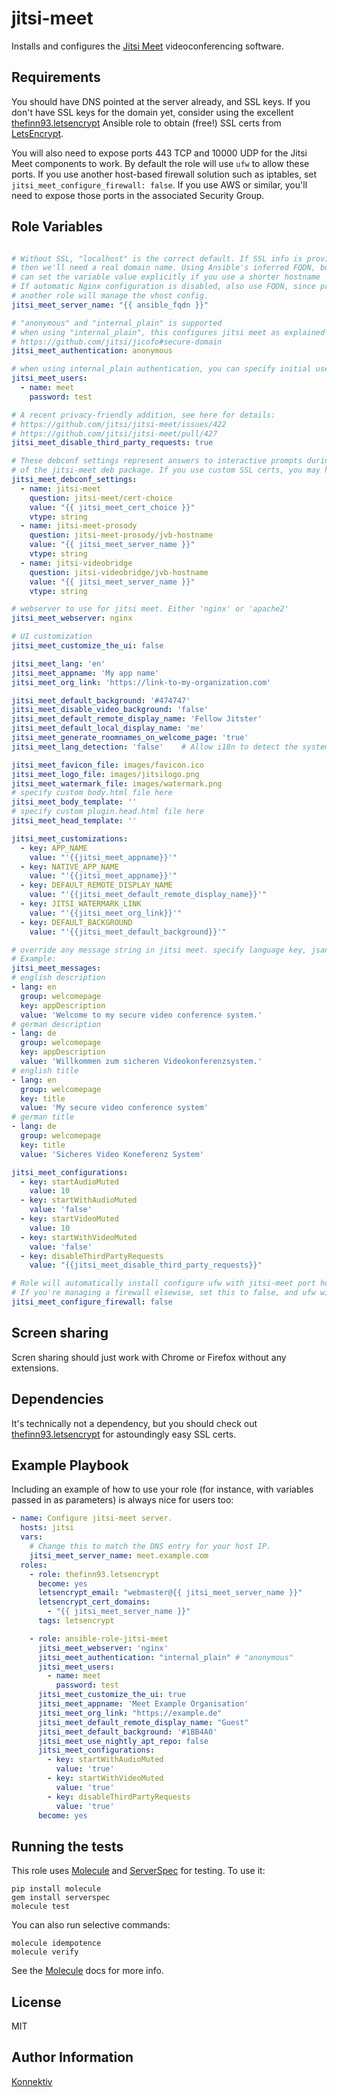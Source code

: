 jitsi-meet
=========

Installs and configures the [Jitsi Meet] videoconferencing software.


Requirements
------------

You should have DNS pointed at the server already, and SSL keys. If you don't have SSL
keys for the domain yet, consider using the excellent [thefinn93.letsencrypt] Ansible role
to obtain (free!) SSL certs from [LetsEncrypt].

You will also need to expose ports 443 TCP and 10000 UDP for the Jitsi Meet
components to work. By default the role will use `ufw` to allow these ports. If you
use another host-based firewall solution such as iptables, set
`jitsi_meet_configure_firewall: false`. If you use AWS or similar, you'll need to
expose those ports in the associated Security Group.

Role Variables
--------------

```yaml

# Without SSL, "localhost" is the correct default. If SSL info is provided,
# then we'll need a real domain name. Using Ansible's inferred FQDN, but you
# can set the variable value explicitly if you use a shorter hostname
# If automatic Nginx configuration is disabled, also use FQDN, since presumably
# another role will manage the vhost config.
jitsi_meet_server_name: "{{ ansible_fqdn }}"

# "anonymous" and "internal_plain" is supported
# when using "internal_plain", this configures jitsi meet as explained here:
# https://github.com/jitsi/jicofo#secure-domain
jitsi_meet_authentication: anonymous

# when using internal_plain authentication, you can specify initial users here
jitsi_meet_users:
  - name: meet
    password: test

# A recent privacy-friendly addition, see here for details:
# https://github.com/jitsi/jitsi-meet/issues/422
# https://github.com/jitsi/jitsi-meet/pull/427
jitsi_meet_disable_third_party_requests: true

# These debconf settings represent answers to interactive prompts during installation
# of the jitsi-meet deb package. If you use custom SSL certs, you may have to set more options.
jitsi_meet_debconf_settings:
  - name: jitsi-meet
    question: jitsi-meet/cert-choice
    value: "{{ jitsi_meet_cert_choice }}"
    vtype: string
  - name: jitsi-meet-prosody
    question: jitsi-meet-prosody/jvb-hostname
    value: "{{ jitsi_meet_server_name }}"
    vtype: string
  - name: jitsi-videobridge
    question: jitsi-videobridge/jvb-hostname
    value: "{{ jitsi_meet_server_name }}"
    vtype: string

# webserver to use for jitsi meet. Either 'nginx' or 'apache2'
jitsi_meet_webserver: nginx

# UI customization
jitsi_meet_customize_the_ui: false

jitsi_meet_lang: 'en'
jitsi_meet_appname: 'My app name'
jitsi_meet_org_link: 'https://link-to-my-organization.com'

jitsi_meet_default_background: '#474747'
jitsi_meet_disable_video_background: 'false'
jitsi_meet_default_remote_display_name: 'Fellow Jitster'
jitsi_meet_default_local_display_name: 'me'
jitsi_meet_generate_roomnames_on_welcome_page: 'true'
jitsi_meet_lang_detection: 'false'    # Allow i18n to detect the system language

jitsi_meet_favicon_file: images/favicon.ico
jitsi_meet_logo_file: images/jitsilogo.png
jitsi_meet_watermark_file: images/watermark.png
# specify custom body.html file here
jitsi_meet_body_template: ''
# specify custom plugin.head.html file here
jitsi_meet_head_template: ''

jitsi_meet_customizations:
  - key: APP_NAME
    value: "'{{jitsi_meet_appname}}'"
  - key: NATIVE_APP_NAME
    value: "'{{jitsi_meet_appname}}'"
  - key: DEFAULT_REMOTE_DISPLAY_NAME
    value: "'{{jitsi_meet_default_remote_display_name}}'"
  - key: JITSI_WATERMARK_LINK
    value: "'{{jitsi_meet_org_link}}'"
  - key: DEFAULT_BACKGROUND
    value: "'{{jitsi_meet_default_background}}'"

# override any message string in jitsi meet. specify language key, jsan group and key name. Look at the file lang/main.json for possible messages.
# Example:
jitsi_meet_messages:
# english description
- lang: en
  group: welcomepage
  key: appDescription
  value: 'Welcome to my secure video conference system.'
# german description
- lang: de
  group: welcomepage
  key: appDescription
  value: 'Willkommen zum sicheren Videokonferenzsystem.'
# english title
- lang: en
  group: welcomepage
  key: title
  value: 'My secure video conference system'
# german title
- lang: de
  group: welcomepage
  key: title
  value: 'Sicheres Video Koneferenz System'

jitsi_meet_configurations:
  - key: startAudioMuted
    value: 10
  - key: startWithAudioMuted
    value: 'false'
  - key: startVideoMuted
    value: 10
  - key: startWithVideoMuted
    value: 'false'
  - key: disableThirdPartyRequests
    value: "{{jitsi_meet_disable_third_party_requests}}"

# Role will automatically install configure ufw with jitsi-meet port holes.
# If you're managing a firewall elsewise, set this to false, and ufw will be skipped.
jitsi_meet_configure_firewall: false

```

Screen sharing
--------------
Scren sharing should just work with Chrome or Firefox without any extensions.

Dependencies
------------

It's technically not a dependency, but you should check out [thefinn93.letsencrypt]
for astoundingly easy SSL certs.

Example Playbook
----------------

Including an example of how to use your role (for instance, with variables passed in as parameters) is always nice for users too:

```yaml
- name: Configure jitsi-meet server.
  hosts: jitsi
  vars:
    # Change this to match the DNS entry for your host IP.
    jitsi_meet_server_name: meet.example.com
  roles:
    - role: thefinn93.letsencrypt
      become: yes
      letsencrypt_email: "webmaster@{{ jitsi_meet_server_name }}"
      letsencrypt_cert_domains:
        - "{{ jitsi_meet_server_name }}"
      tags: letsencrypt

    - role: ansible-role-jitsi-meet
      jitsi_meet_webserver: 'nginx'
      jitsi_meet_authentication: "internal_plain" # "anonymous"
      jitsi_meet_users:
        - name: meet
          password: test
      jitsi_meet_customize_the_ui: true
      jitsi_meet_appname: 'Meet Example Organisation'
      jitsi_meet_org_link: "https://example.de"
      jitsi_meet_default_remote_display_name: "Guest"
      jitsi_meet_default_background: '#1BB4A0'
      jitsi_meet_use_nightly_apt_repo: false
      jitsi_meet_configurations:
        - key: startWithAudioMuted
          value: 'true'
        - key: startWithVideoMuted
          value: 'true'
        - key: disableThirdPartyRequests
          value: 'true'
      become: yes
```

Running the tests
-----------------

This role uses [Molecule] and [ServerSpec] for testing. To use it:

```
pip install molecule
gem install serverspec
molecule test
```

You can also run selective commands:

```
molecule idempotence
molecule verify
```

See the [Molecule] docs for more info.

License
-------

MIT

Author Information
------------------
[Konnektiv] 

[Konnektiv]: https://konnektiv.de 
[Jitsi Meet]: https://github.com/jitsi/jitsi-meet
[thefinn93.letsencrypt]: https://github.com/thefinn93/ansible-letsencrypt
[LetsEncrypt]: https://letsencrypt.org/
[Freedom of the Press Foundation]: https://freedom.press/
[Molecule]: http://molecule.readthedocs.org/en/master/
[ServerSpec]: http://serverspec.org/
[Jidesha]: https://github.com/jitsi/jidesha
